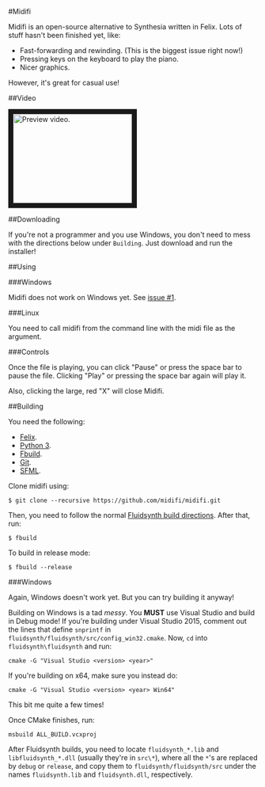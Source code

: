 #Midifi

Midifi is an open-source alternative to Synthesia written in Felix. Lots of stuff
hasn't been finished yet, like:

- Fast-forwarding and rewinding. (This is the biggest issue right now!)
- Pressing keys on the keyboard to play the piano.
- Nicer graphics.

However, it's great for casual use!

##Video

<a href="http://www.youtube.com/watch?feature=player_embedded&v=76NMR497JK8"
 target="_blank">
 <img src="http://img.youtube.com/vi/76NMR497JK8/0.jpg" alt="Preview video."
  width="240" height="180" border="10" />
</a>

##Downloading

If you're not a programmer and you use Windows, you don't need to mess with the
directions below under `Building`. Just download and run the installer!

##Using

###Windows

Midifi does not work on Windows yet. See [issue #1](
https://github.com/midifi/midifi/issues/1).

###Linux

You need to call midifi from the command line with the midi file as the argument.

###Controls

Once the file is playing, you can click "Pause" or press the space bar to pause the
file. Clicking "Play" or pressing the space bar again will play it.

Also, clicking the large, red "X" will close Midifi.

##Building

You need the following:

- [Felix](http://felix-lang.org/).
- [Python 3](https://www.python.org/).
- [Fbuild](https://github.com/felix-lang/fbuild/).
- [Git](http://git-scm.com/).
- [SFML](http://www.sfml-dev.org/).

Clone midifi using:

```
$ git clone --recursive https://github.com/midifi/midifi.git
```

Then, you need to follow the normal [Fluidsynth build directions](
http://sourceforge.net/p/fluidsynth/wiki/BuildingWithCMake/). After that, run:

```
$ fbuild
```

To build in release mode:

```
$ fbuild --release
```

###Windows

Again, Windows doesn't work yet. But you can try building it anyway!

Building on Windows is a tad *messy*. You **MUST** use Visual Studio and build in
Debug mode! If you're building under Visual Studio 2015, comment out the lines that
define `snprintf` in `fluidsynth/fluidsynth/src/config_win32.cmake`. Now, `cd` into
`fluidsynth\fluidsynth` and run:

```
cmake -G "Visual Studio <version> <year>"
```

If you're building on x64, make sure you instead do:

```
cmake -G "Visual Studio <version> <year> Win64"
```

This bit me quite a few times!

Once CMake finishes, run:

```
msbuild ALL_BUILD.vcxproj
```

After Fluidsynth builds, you need to locate `fluidsynth_*.lib` and
`libfluidsynth_*.dll` (usually they're in `src\*`), where all the `*`'s are
replaced by `debug` or `release`, and copy them to `fluidsynth/fluidsynth/src`
under the names `fluidsynth.lib` and `fluidsynth.dll`, respectively.
